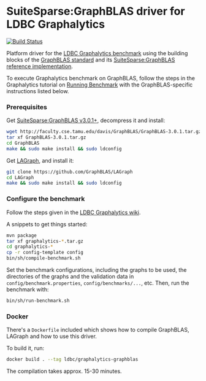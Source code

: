 # SuiteSparse:GraphBLAS driver for LDBC Graphalytics

[![Build Status](https://travis-ci.com/FTSRG/ldbc-graphalytics-platform-graphblas.svg?branch=master)](https://travis-ci.com/FTSRG/ldbc-graphalytics-platform-graphblas)

Platform driver for the [LDBC Graphalytics benchmark](https://graphalytics.org) using the building blocks of the [GraphBLAS standard](http://graphblas.org/) and its [SuiteSparse:GraphBLAS reference implementation](http://faculty.cse.tamu.edu/davis/GraphBLAS.html).

To execute Graphalytics benchmark on GraphBLAS, follow the steps in the Graphalytics tutorial on [Running Benchmark](https://github.com/ldbc/ldbc_graphalytics/wiki/Manual%3A-Running-Benchmark) with the GraphBLAS-specific instructions listed below.

### Prerequisites

Get [SuiteSparse:GraphBLAS v3.0.1+](http://faculty.cse.tamu.edu/davis/GraphBLAS.html), decompress it and install:

```bash
wget http://faculty.cse.tamu.edu/davis/GraphBLAS/GraphBLAS-3.0.1.tar.gz
tar xf GraphBLAS-3.0.1.tar.gz
cd GraphBLAS
make && sudo make install && sudo ldconfig
```

Get [LAGraph](https://github.com/GraphBLAS/LAGraph), and install it:

```bash
git clone https://github.com/GraphBLAS/LAGraph
cd LAGraph
make && sudo make install && sudo ldconfig
```

### Configure the benchmark

Follow the steps given in the [LDBC Graphalytics wiki](https://github.com/ldbc/ldbc_graphalytics/wiki).

A snippets to get things started:

```bash
mvn package
tar xf graphalytics-*.tar.gz
cd graphalytics-*
cp -r config-template config
bin/sh/compile-benchmark.sh
```

Set the benchmark configurations, including the graphs to be used, the directories of the graphs and the validation data in `config/benchmark.properties`, `config/benchmarks/...`, etc. Then, run the benchmark with:

```bash
bin/sh/run-benchmark.sh
```

### Docker

There's a `Dockerfile` included which shows how to compile GraphBLAS, LAGraph and how to use this driver.

To build it, run:

```bash
docker build . --tag ldbc/graphalytics-graphblas
```

The compilation takes approx. 15-30 minutes.
